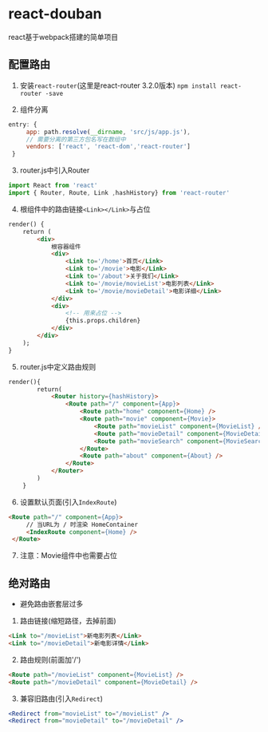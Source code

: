 # react-douban
react基于webpack搭建的简单项目

## 配置路由
1. 安装`react-router`(这里是react-router 3.2.0版本)
    `npm install react-router -save`

2. 组件分离
```javascript
entry: {
     app: path.resolve(__dirname, 'src/js/app.js'),
     // 需要分离的第三方包名写在数组中
     vendors: ['react', 'react-dom','react-router']
 }
```
3. router.js中引入Router
```javascript
import React from 'react'
import { Router, Route, Link ,hashHistory} from 'react-router'
```
4. 根组件中的路由链接`<Link></Link>`与占位
```html
render() {
    return (
        <div>
            根容器组件
            <div>
                <Link to='/home'>首页</Link>
                <Link to='/movie'>电影</Link>
                <Link to='/about'>关于我们</Link>
                <Link to='/movie/movieList'>电影列表</Link>
                <Link to='/movie/movieDetail'>电影详细</Link>
            </div>
            <div>
              	<!-- 用来占位 -->
                {this.props.children}
            </div>
        </div>
    );
}
```
5. router.js中定义路由规则
```html
render(){
        return(
            <Router history={hashHistory}>
                <Route path="/" component={App}>
                    <Route path="home" component={Home} />
                    <Route path="movie" component={Movie}>
                        <Route path="movieList" component={MovieList} />
                        <Route path="movieDetail" component={MovieDetail} />
                        <Route path="movieSearch" component={MovieSearch} />
                    </Route>
                    <Route path="about" component={About} />
                </Route>
            </Router>
        )
    }
```
6. 设置默认页面(引入`IndexRoute`)
```html
<Route path="/" component={App}>
     // 当URL为 / 时渲染 HomeContainer
     <IndexRoute component={Home} />
 </Route>
```
7. 注意：Movie组件中也需要占位

## 绝对路由
- 避免路由嵌套层过多
1. 路由链接(缩短路径，去掉前面)
```html
<Link to="/movieList">新电影列表</Link>
<Link to="/movieDetail">新电影详情</Link>
```
2. 路由规则(前面加'/')
```html
<Route path="/movieList" component={MovieList} />
<Route path="/movieDetail" component={MovieDetail} />
```
3. 兼容旧路由(引入`Redirect`)
```jsx
<Redirect from="movieList" to="/movieList" />
<Redirect from="movieDetail" to="/movieDetail" />
```
